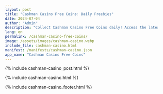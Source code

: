 ```yaml
---
layout: post
title: "Cashman Casino Free Coins: Daily Freebies"
date: 2024-07-04
author: "Admin"
description: "Collect Cashman Casino Free Coins daily! Access the latest Cashman Slots free coins links and enjoy bonus rewards to boost your game. Get your free coins now!"
lang: en
permalink: /cashman-casino-free-coins/
image: /assets/images/cashman-casino.webp
include_file: cashman-casino.html
manifest: /manifests/cashman-casino.json
app_name: "Cashman Casino Free Coins"
---
```


{% include cashman-casino_post.html %}

{% include cashman-casino.html %}

{% include cashman-casino_footer.html %}